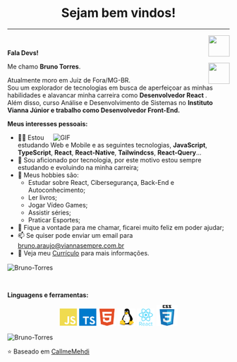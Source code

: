 <h1 align="center"> Sejam bem vindos! </h1>
<hr />
<a href="https://github.com/Brunin-TI" target="_blank">
  <img align="right" src="https://cdn.iconscout.com/icon/free/png-256/github-108-438008.png" width="48px" height="48px">
</a><br />

<p align="left" > 
  <b>Fala Devs!</b>
</p>
<a href="https://www.linkedin.com/in/bruno-torres-araujo-success/" target="_blank">
  <img align="right" src="https://i.ibb.co/Kx2GSrT/linkedin.png" width="48px" height="48px">
</a>
Me chamo <b>Bruno Torres</b>.
</p>
<p align="left" >
Atualmente moro em Juiz de Fora/MG-BR.<br />
Sou um explorador de tecnologias em busca de aperfeiçoar as minhas habilidades e alavancar minha carreira como <b>Desenvolvedor React </b>. <br/>
  Além disso,  curso Análise e Desenvolvimento de Sistemas no <b> Instituto Vianna Júnior e trabalho como Desenvolvedor Front-End. </b>
</p>

**Meus interesses pessoais:**

<img align="right" alt="GIF" src="https://octocat-generator-assets.githubusercontent.com/my-octocat-1626323782908.png" width="400px" />

- 👩‍💻 Estou estudando Web e Mobile e as seguintes tecnologias, **JavaScript**, **TypeScript**, **React**, **React-Native**, **Tailwindcss**, **React-Query**...
- 💼 Sou aficionado por tecnologia, por este motivo estou sempre estudando e evoluindo na minha carreira;
- 👾 Meus hobbies são: 
  - Estudar sobre React, Cibersegurança, Back-End e Autoconhecimento; 
  - Ler livros;
  - Jogar Vídeo Games;
  - Assistir séries;
  - Praticar Esportes; 
- 💬 Fique a vontade para me chamar, ficarei muito feliz em poder ajudar;
- 📫 Se quiser pode enviar um email para bruno.araujo@viannasempre.com.br
- 📝 Veja meu <a href="https://drive.google.com/drive/folders/1NiglynuIWv3QAh8wFWGdUBw1Bl20TI86?usp=sharing" target="_blank">Currículo</a> para mais informações.
<p>
<p>
  <img align="center" src="https://github-readme-stats.vercel.app/api/top-langs/?username=Brunin-TI&layout=compact&theme=graywhite&title_color=268bd2" alt="Bruno-Torres"/>
 </p>
 <p>
 <br/>


**Linguagens e ferramentas:**  

<p align="center">
<img src="https://raw.githubusercontent.com/devicons/devicon/master/icons/javascript/javascript-plain.svg" alt="javascript" width="40" height="40" />
<img src="https://raw.githubusercontent.com/devicons/devicon/master/icons/typescript/typescript-plain.svg" alt="typescript" width="40" height="40" />
<img src="https://raw.githubusercontent.com/devicons/devicon/master/icons/html5/html5-plain.svg" alt="html5" width="40" height="40" />
<img src="https://raw.githubusercontent.com/devicons/devicon/master/icons/linux/linux-original.svg" alt="linux" width="40" height="40" />
<img src="https://raw.githubusercontent.com/devicons/devicon/master/icons/react/react-original-wordmark.svg" alt="react" width="40" height="40"/> 
<img src="https://raw.githubusercontent.com/devicons/devicon/master/icons/css3/css3-original-wordmark.svg" alt="css3" width="48" height="48"/> 
</p>
<p align="left"> <img src="https://komarev.com/ghpvc/?username=Brunin-TI" alt="Bruno-Torres" /> </p>

⭐️ Baseado em [CallmeMehdi](https://github.com/CallmeMehdi)

